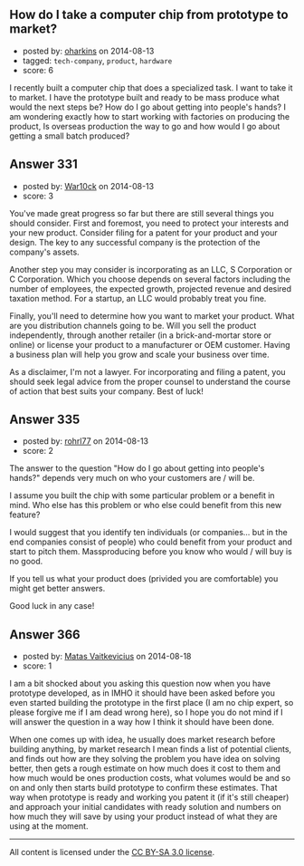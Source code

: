 ## How do I take a computer chip from prototype to market?

- posted by: [oharkins](https://stackexchange.com/users/1422371/oharkins) on 2014-08-13
- tagged: `tech-company`, `product`, `hardware`
- score: 6

<p>I recently built a computer chip that does a specialized task. I want to take it to market. I have the prototype built and ready to be mass produce what would the next steps be? How do I go about getting into people's hands? I am wondering exactly how to start working with factories on producing the product, Is overseas production the way to go and how would I go about getting a small batch produced?</p>



## Answer 331

- posted by: [War10ck](https://stackexchange.com/users/1855064/war10ck) on 2014-08-13
- score: 3

<p>You've made great progress so far but there are still several things you should consider. First and foremost, you need to protect your interests and your new product. Consider filing for a patent for your product and your design. The key to any successful company is the protection of the company's assets.</p>

<p>Another step you may consider is incorporating as an LLC, S Corporation or C Corporation. Which you choose depends on several factors including the number of employees, the expected growth, projected revenue and desired taxation method. For a startup, an LLC would probably treat you fine.</p>

<p>Finally, you'll need to determine how you want to market your product. What are you distribution channels going to be. Will you sell the product independently, through another retailer (in a brick-and-mortar store or online) or license your product to a manufacturer or OEM customer. Having a business plan will help you grow and scale your business over time.</p>

<p>As a disclaimer, I'm not a lawyer. For incorporating and filing a patent, you should seek legal advice from the proper counsel to understand the course of action that best suits your company. Best of luck!</p>



## Answer 335

- posted by: [rohrl77](https://stackexchange.com/users/1674148/rohrl77) on 2014-08-13
- score: 2

<p>The answer to the question "How do I go about getting into people's hands?" depends very much on who your customers are / will be.</p>

<p>I assume you built the chip with some particular problem or a benefit in mind. Who else has this problem or who else could benefit from this new feature?</p>

<p>I would suggest that you identify ten individuals (or companies... but in the end companies consist of people) who could benefit from your product and start to pitch them. Massproducing before you know who would / will buy is no good.</p>

<p>If you tell us what your product does (privided you are comfortable) you might get better answers.</p>

<p>Good luck in any case!</p>



## Answer 366

- posted by: [Matas Vaitkevicius](https://stackexchange.com/users/1636408/matas-vaitkevicius) on 2014-08-18
- score: 1

<p>I am a bit shocked about you asking this question now when you have prototype developed, as in IMHO it should have been asked before you even started building the prototype in the first place (I am no chip expert, so please forgive me if I am dead wrong here), so I hope you do not mind if I will answer the question in a way how I think it should have been done. </p>

<p>When one comes up with idea, he usually does market research before building anything, by market research I mean finds a list of potential clients, and finds out how are they solving the problem you have idea on solving better, then gets a rough estimate on how much does it cost to them and how much would be ones production costs, what volumes would be and so on and only then starts build prototype to confirm these estimates. That way when prototype is ready and working you patent it (if it's still cheaper) and approach your initial candidates with ready solution and numbers on how much they will save by using your product instead of what they are using at the moment. </p>




---

All content is licensed under the [CC BY-SA 3.0 license](https://creativecommons.org/licenses/by-sa/3.0/).
